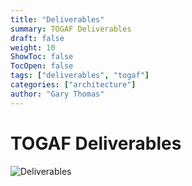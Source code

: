 ```yaml
---
title: "Deliverables"
summary: TOGAF Deliverables
draft: false
weight: 10
ShowToc: false
TocOpen: false
tags: ["deliverables", "togaf"]
categories: ["architecture"]
author: "Gary Thomas"
---
```


# TOGAF Deliverables

![Deliverables](/images/architecture/togaf/admArtifacts.png)